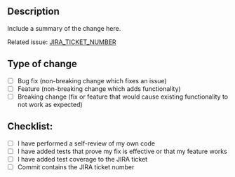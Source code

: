 ## Description

Include a summary of the change here.

Related issue: [JIRA_TICKET_NUMBER](LINK_TO_JIRA_TICKET)

## Type of change

- [ ] Bug fix (non-breaking change which fixes an issue)
- [ ] Feature (non-breaking change which adds functionality)
- [ ] Breaking change (fix or feature that would cause existing functionality to not work as expected)

## Checklist:

- [ ] I have performed a self-review of my own code
- [ ] I have added tests that prove my fix is effective or that my feature works
- [ ] I have added test coverage to the JIRA ticket
- [ ] Commit contains the JIRA ticket number
